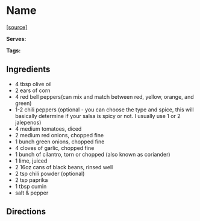 # Name

[[source]](#)

**Serves:** 

**Tags:** 

## Ingredients

* 4 tbsp olive oil
* 2 ears of corn
* 4 red bell peppers(can mix and match between red, yellow, orange, and green)
* 1-2 chili peppers (optional - you can choose the type and spice, this will basically determine if your salsa is spicy or not. I usually use 1 or 2 jalepenos)
* 4 medium tomatoes, diced
* 2 medium red onions, chopped fine
* 1 bunch green onions, chopped fine
* 4 cloves of garlic, chopped fine
* 1 bunch of cilantro, torn or chopped (also known as coriander)
* 1 lime, juiced
* 2 16oz cans of black beans, rinsed well
* 2 tsp chili powder (optional)
* 2 tsp paprika
* 1 tbsp cumin
* salt & pepper


## Directions

